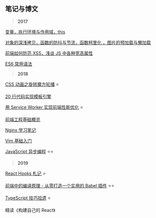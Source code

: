 笔记与博文
-----

> **2017**

[变量，执行环境与作用域，this](./posts/1.md)

[对象的深浅拷贝，函数的防抖与节流，函数柯里化 ，图片的预加载与懒加载](./posts/2.md)

[前端如何防范 XSS，浅谈 JS 中各种宽高属性](./posts/3.md)

[ES6 常用语法](./posts/4.md)

> **2018**

[CSS 动画之旋转魔方轮播](./posts/5.md)  :star:

[20 行代码实现模板引擎](./posts/6.md)

[用 Service Worker 实现前端性能优化](./posts/7.md)  :star:

[前端工程基础概览](./posts/8/index.md)

[Nginx 学习笔记](./posts/9.md) 

[Vim 基础入门](./posts/10.md)

[JavaScript 异步编程](./posts/11/index.md)  :star::star:

> **2019**

[React Hooks 札记](./posts/12/index.md) :star:

[前端中的编译原理 - 从零打造一个实用的 Babel 插件](./posts/13/index.md) :star::star:

[TypeScript 技巧拾遗](./posts/14/index.md) :star: 

精读《构建自己的 React》

